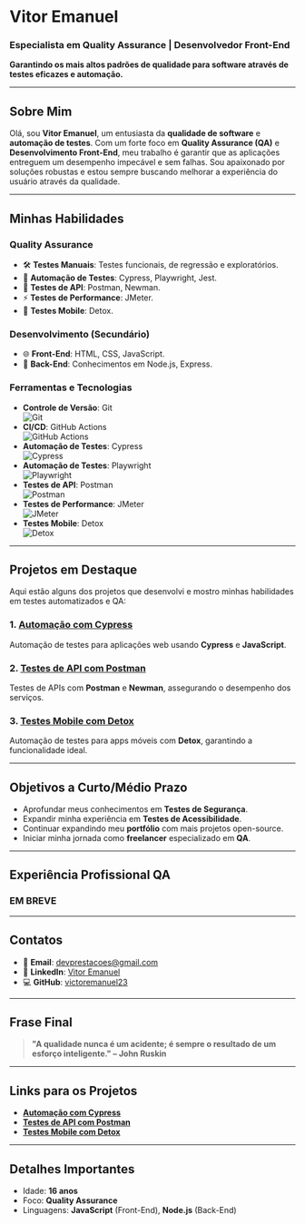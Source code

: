 # **Vitor Emanuel**
### **Especialista em Quality Assurance | Desenvolvedor Front-End**
**Garantindo os mais altos padrões de qualidade para software através de testes eficazes e automação.**

---

## **Sobre Mim**

Olá, sou **Vitor Emanuel**, um entusiasta da **qualidade de software** e **automação de testes**. Com um forte foco em **Quality Assurance (QA)** e **Desenvolvimento Front-End**, meu trabalho é garantir que as aplicações entreguem um desempenho impecável e sem falhas. Sou apaixonado por soluções robustas e estou sempre buscando melhorar a experiência do usuário através da qualidade.

---

## **Minhas Habilidades**

### **Quality Assurance**
- 🛠️ **Testes Manuais**: Testes funcionais, de regressão e exploratórios.
- 🤖 **Automação de Testes**: Cypress, Playwright, Jest.
- 🔌 **Testes de API**: Postman, Newman.
- ⚡ **Testes de Performance**: JMeter.
- 📱 **Testes Mobile**: Detox.

### **Desenvolvimento (Secundário)**
- 🌐 **Front-End**: HTML, CSS, JavaScript.
- 🔧 **Back-End**: Conhecimentos em Node.js, Express.

### **Ferramentas e Tecnologias**
- **Controle de Versão**: Git  
  ![Git](https://img.shields.io/badge/Git-F05032?style=for-the-badge&logo=git&logoColor=white)
- **CI/CD**: GitHub Actions  
  ![GitHub Actions](https://img.shields.io/badge/GitHub%20Actions-2088FF?style=for-the-badge&logo=github-actions&logoColor=white)
- **Automação de Testes**: Cypress  
  ![Cypress](https://img.shields.io/badge/Cypress-4D61C1?style=for-the-badge&logo=cypress&logoColor=white)
- **Automação de Testes**: Playwright  
  ![Playwright](https://img.shields.io/badge/Playwright-000000?style=for-the-badge&logo=playwright&logoColor=white)
- **Testes de API**: Postman  
  ![Postman](https://img.shields.io/badge/Postman-FF6C37?style=for-the-badge&logo=postman&logoColor=white)
- **Testes de Performance**: JMeter  
  ![JMeter](https://img.shields.io/badge/JMeter-FB5B00?style=for-the-badge&logo=apache&logoColor=white)
- **Testes Mobile**: Detox  
  ![Detox](https://img.shields.io/badge/Detox-00B0B9?style=for-the-badge&logo=detox&logoColor=white)

---

## **Projetos em Destaque**

Aqui estão alguns dos projetos que desenvolvi e mostro minhas habilidades em testes automatizados e QA:

### 1. **[Automação com Cypress](https://github.com/victoremanuel23/testes-cypress)**  
Automação de testes para aplicações web usando **Cypress** e **JavaScript**.

### 2. **[Testes de API com Postman](https://github.com/victoremanuel23/api-postman)**  
Testes de APIs com **Postman** e **Newman**, assegurando o desempenho dos serviços.

### 3. **[Testes Mobile com Detox](https://github.com/victoremanuel23/testes-mobile-detox)**  
Automação de testes para apps móveis com **Detox**, garantindo a funcionalidade ideal.

---

## **Objetivos a Curto/Médio Prazo**
- Aprofundar meus conhecimentos em **Testes de Segurança**.
- Expandir minha experiência em **Testes de Acessibilidade**.
- Continuar expandindo meu **portfólio** com mais projetos open-source.
- Iniciar minha jornada como **freelancer** especializado em **QA**.

---

## **Experiência Profissional QA**

### **EM BREVE**

---

## **Contatos**

- 📧 **Email**: [devprestacoes@gmail.com](mailto:devprestacoes@gmail.com)
- 🔗 **LinkedIn**: [Vitor Emanuel](https://www.linkedin.com/in/vitor-emanuel-006369361)
- 💻 **GitHub**: [victoremanuel23](https://github.com/victoremanuel23)

---

## **Frase Final**

> **"A qualidade nunca é um acidente; é sempre o resultado de um esforço inteligente." – John Ruskin**

---

## **Links para os Projetos**

- **[Automação com Cypress](https://github.com/victoremanuel23/testes-cypress)**
- **[Testes de API com Postman](https://github.com/victoremanuel23/api-postman)**
- **[Testes Mobile com Detox](https://github.com/victoremanuel23/testes-mobile-detox)**

---

## **Detalhes Importantes**

- Idade: **16 anos**
- Foco: **Quality Assurance**
- Linguagens: **JavaScript** (Front-End), **Node.js** (Back-End)

